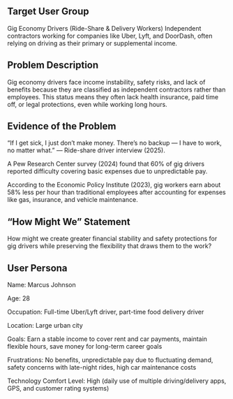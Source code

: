 ## Target User Group

Gig Economy Drivers (Ride-Share & Delivery Workers)
Independent contractors working for companies like Uber, Lyft, and DoorDash, often relying on driving as their primary or supplemental income.

## Problem Description

Gig economy drivers face income instability, safety risks, and lack of benefits because they are classified as independent contractors rather than employees. This status means they often lack health insurance, paid time off, or legal protections, even while working long hours.

## Evidence of the Problem

“If I get sick, I just don’t make money. There’s no backup — I have to work, no matter what.” — Ride-share driver interview (2025).

A Pew Research Center survey (2024) found that 60% of gig drivers reported difficulty covering basic expenses due to unpredictable pay.

According to the Economic Policy Institute (2023), gig workers earn about 58% less per hour than traditional employees after accounting for expenses like gas, insurance, and vehicle maintenance.

## “How Might We” Statement

How might we create greater financial stability and safety protections for gig drivers while preserving the flexibility that draws them to the work?

## User Persona

Name: Marcus Johnson

Age: 28

Occupation: Full-time Uber/Lyft driver, part-time food delivery driver

Location: Large urban city

Goals: Earn a stable income to cover rent and car payments, maintain flexible hours, save money for long-term career goals

Frustrations: No benefits, unpredictable pay due to fluctuating demand, safety concerns with late-night rides, high car maintenance costs

Technology Comfort Level: High (daily use of multiple driving/delivery apps, GPS, and customer rating systems)